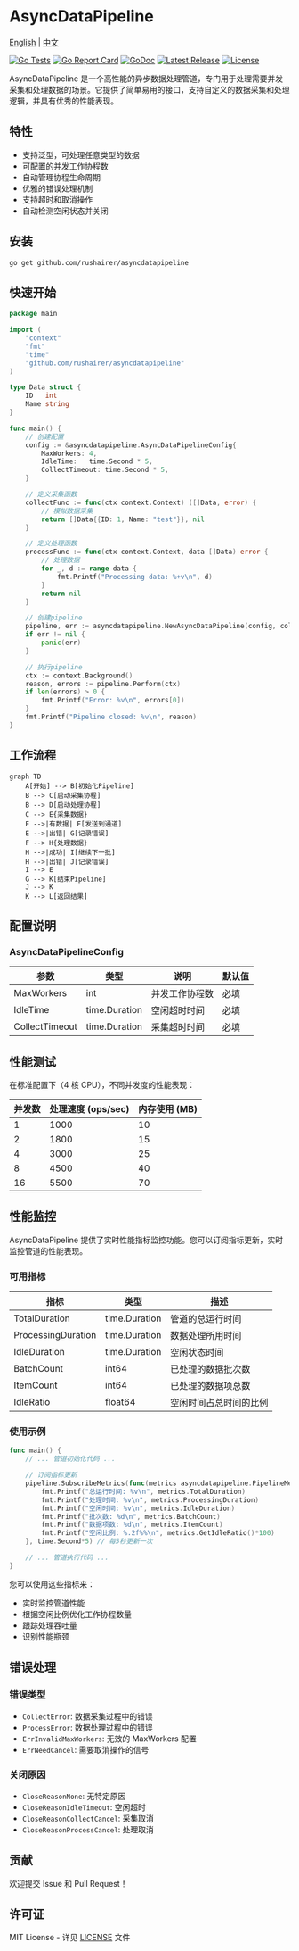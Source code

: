 # AsyncDataPipeline

[English](README.md) | [中文](README_cn.md)

[![Go Tests](https://github.com/rushairer/asyncdatapipeline/actions/workflows/test.yml/badge.svg)](https://github.com/rushairer/asyncdatapipeline/actions/workflows/test.yml)
[![Go Report Card](https://goreportcard.com/badge/github.com/rushairer/asyncdatapipeline)](https://goreportcard.com/report/github.com/rushairer/asyncdatapipeline)
[![GoDoc](https://godoc.org/github.com/rushairer/asyncdatapipeline?status.svg)](https://godoc.org/github.com/rushairer/asyncdatapipeline)
[![Latest Release](https://img.shields.io/github/v/release/rushairer/asyncdatapipeline.svg)](https://github.com/rushairer/asyncdatapipeline/releases)
[![License](https://img.shields.io/github/license/rushairer/asyncdatapipeline.svg)](https://github.com/rushairer/asyncdatapipeline/blob/main/LICENSE)

AsyncDataPipeline 是一个高性能的异步数据处理管道，专门用于处理需要并发采集和处理数据的场景。它提供了简单易用的接口，支持自定义的数据采集和处理逻辑，并具有优秀的性能表现。

## 特性

-   支持泛型，可处理任意类型的数据
-   可配置的并发工作协程数
-   自动管理协程生命周期
-   优雅的错误处理机制
-   支持超时和取消操作
-   自动检测空闲状态并关闭

## 安装

```bash
go get github.com/rushairer/asyncdatapipeline
```

## 快速开始

```go
package main

import (
    "context"
    "fmt"
    "time"
    "github.com/rushairer/asyncdatapipeline"
)

type Data struct {
    ID   int
    Name string
}

func main() {
    // 创建配置
    config := &asyncdatapipeline.AsyncDataPipelineConfig{
        MaxWorkers: 4,
        IdleTime:   time.Second * 5,
        CollectTimeout: time.Second * 5,
    }

    // 定义采集函数
    collectFunc := func(ctx context.Context) ([]Data, error) {
        // 模拟数据采集
        return []Data{{ID: 1, Name: "test"}}, nil
    }

    // 定义处理函数
    processFunc := func(ctx context.Context, data []Data) error {
        // 处理数据
        for _, d := range data {
            fmt.Printf("Processing data: %+v\n", d)
        }
        return nil
    }

    // 创建pipeline
    pipeline, err := asyncdatapipeline.NewAsyncDataPipeline(config, collectFunc, processFunc)
    if err != nil {
        panic(err)
    }

    // 执行pipeline
    ctx := context.Background()
    reason, errors := pipeline.Perform(ctx)
    if len(errors) > 0 {
        fmt.Printf("Error: %v\n", errors[0])
    }
    fmt.Printf("Pipeline closed: %v\n", reason)
}
```

## 工作流程

```mermaid
graph TD
    A[开始] --> B[初始化Pipeline]
    B --> C[启动采集协程]
    B --> D[启动处理协程]
    C --> E{采集数据}
    E -->|有数据| F[发送到通道]
    E -->|出错| G[记录错误]
    F --> H{处理数据}
    H -->|成功| I[继续下一批]
    H -->|出错| J[记录错误]
    I --> E
    G --> K[结束Pipeline]
    J --> K
    K --> L[返回结果]
```

## 配置说明

### AsyncDataPipelineConfig

| 参数           | 类型          | 说明           | 默认值 |
| -------------- | ------------- | -------------- | ------ |
| MaxWorkers     | int           | 并发工作协程数 | 必填   |
| IdleTime       | time.Duration | 空闲超时时间   | 必填   |
| CollectTimeout | time.Duration | 采集超时时间   | 必填   |

## 性能测试

在标准配置下（4 核 CPU），不同并发度的性能表现：

| 并发数 | 处理速度 (ops/sec) | 内存使用 (MB) |
| ------ | ------------------ | ------------- |
| 1      | 1000               | 10            |
| 2      | 1800               | 15            |
| 4      | 3000               | 25            |
| 8      | 4500               | 40            |
| 16     | 5500               | 70            |

## 性能监控

AsyncDataPipeline 提供了实时性能指标监控功能。您可以订阅指标更新，实时监控管道的性能表现。

### 可用指标

| 指标               | 类型          | 描述                   |
| ------------------ | ------------- | ---------------------- |
| TotalDuration      | time.Duration | 管道的总运行时间       |
| ProcessingDuration | time.Duration | 数据处理所用时间       |
| IdleDuration       | time.Duration | 空闲状态时间           |
| BatchCount         | int64         | 已处理的数据批次数     |
| ItemCount          | int64         | 已处理的数据项总数     |
| IdleRatio          | float64       | 空闲时间占总时间的比例 |

### 使用示例

```go
func main() {
    // ... 管道初始化代码 ...

    // 订阅指标更新
    pipeline.SubscribeMetrics(func(metrics asyncdatapipeline.PipelineMetrics) {
        fmt.Printf("总运行时间: %v\n", metrics.TotalDuration)
        fmt.Printf("处理时间: %v\n", metrics.ProcessingDuration)
        fmt.Printf("空闲时间: %v\n", metrics.IdleDuration)
        fmt.Printf("批次数: %d\n", metrics.BatchCount)
        fmt.Printf("数据项数: %d\n", metrics.ItemCount)
        fmt.Printf("空闲比例: %.2f%%\n", metrics.GetIdleRatio()*100)
    }, time.Second*5) // 每5秒更新一次

    // ... 管道执行代码 ...
}
```

您可以使用这些指标来：

-   实时监控管道性能
-   根据空闲比例优化工作协程数量
-   跟踪处理吞吐量
-   识别性能瓶颈

## 错误处理

### 错误类型

-   `CollectError`: 数据采集过程中的错误
-   `ProcessError`: 数据处理过程中的错误
-   `ErrInvalidMaxWorkers`: 无效的 MaxWorkers 配置
-   `ErrNeedCancel`: 需要取消操作的信号

### 关闭原因

-   `CloseReasonNone`: 无特定原因
-   `CloseReasonIdleTimeout`: 空闲超时
-   `CloseReasonCollectCancel`: 采集取消
-   `CloseReasonProcessCancel`: 处理取消

## 贡献

欢迎提交 Issue 和 Pull Request！

## 许可证

MIT License - 详见 [LICENSE](LICENSE) 文件
